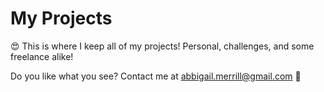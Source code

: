 # My Projects
😍 This is where I keep all of my projects! Personal, challenges, and some freelance alike!

Do you like what you see? Contact me at [abbigail.merrill@gmail.com](mailto:abbigail.merrill@gmail.com) 📨
